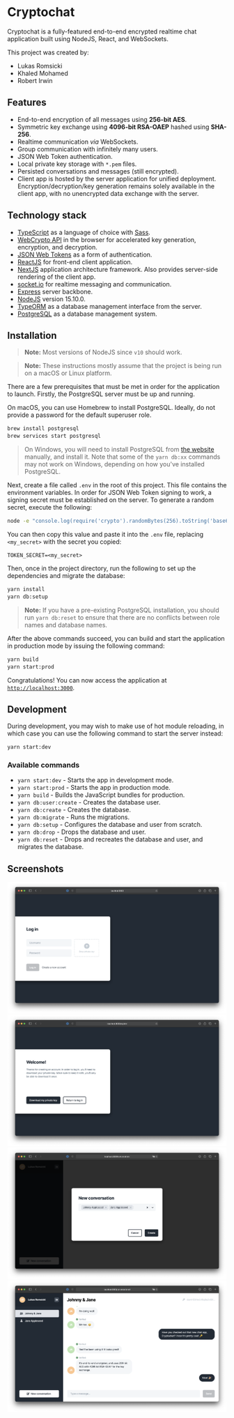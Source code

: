 # Cryptochat

Cryptochat is a fully-featured end-to-end encrypted realtime chat application built using NodeJS, React, and WebSockets.

This project was created by:

- Lukas Romsicki
- Khaled Mohamed
- Robert Irwin

## Features

- End-to-end encryption of all messages using **256-bit AES**.
- Symmetric key exchange using **4096-bit RSA-OAEP** hashed using **SHA-256**.
- Realtime communication _via_ WebSockets.
- Group communication with infinitely many users.
- JSON Web Token authentication.
- Local private key storage with `*.pem` files.
- Persisted conversations and messages (still encrypted).
- Client app is hosted by the server application for unified deployment. Encryption/decryption/key generation remains solely available in the client app, with no unencrypted data exchange with the server.

## Technology stack

- [TypeScript](https://www.typescriptlang.org) as a language of choice with [Sass](https://sass-lang.com).
- [WebCrypto API](https://developer.mozilla.org/en-US/docs/Web/API/Web_Crypto_API) in the browser for accelerated key generation, encryption, and decryption.
- [JSON Web Tokens](https://jwt.io) as a form of authentication.
- [ReactJS](https://reactjs.org) for front-end client application.
- [NextJS](https://nextjs.org) application architecture framework. Also provides server-side rendering of the client app.
- [socket.io](https://socket.io) for realtime messaging and communication.
- [Express](http://expressjs.com) server backbone.
- [NodeJS](https://nodejs.org/en/) version 15.10.0.
- [TypeORM](https://typeorm.io/) as a database management interface from the server.
- [PostgreSQL](https://www.postgresql.org) as a database management system.

## Installation

> **Note:** Most versions of NodeJS since `v10` should work.

> **Note:** These instructions mostly assume that the project is being run on a macOS or Linux platform.

There are a few prerequisites that must be met in order for the application to launch. Firstly, the PostgreSQL server must be up and running.

On macOS, you can use Homebrew to install PostgreSQL. Ideally, do not provide a password for the default superuser role.

```bash
brew install postgresql
brew services start postgresql
```

> On Windows, you will need to install PostgreSQL from [the website](https://www.postgresql.org) manually, and install it. Note that some of the `yarn db:xx` commands may not work on Windows, depending on how you've installed PostgreSQL.

Next, create a file called `.env` in the root of this project. This file contains the environment variables. In order for JSON Web Token signing to work, a signing secret must be established on the server. To generate a random secret, execute the following:

```bash
node -e "console.log(require('crypto').randomBytes(256).toString('base64'));"
```

You can then copy this value and paste it into the `.env` file, replacing `<my_secret>` with the secret you copied:

```
TOKEN_SECRET=<my_secret>
```

Then, once in the project directory, run the following to set up the dependencies and migrate the database:

```bash
yarn install
yarn db:setup
```

> **Note:** If you have a pre-existing PostgreSQL installation, you should run `yarn db:reset` to ensure that there are no conflicts between role names and database names.

After the above commands succeed, you can build and start the application in production mode by issuing the following command:

```bash
yarn build
yarn start:prod
```

Congratulations! You can now access the application at [`http://localhost:3000`](http://localhost:3000).

## Development

During development, you may wish to make use of hot module reloading, in which case you can use the following command to start the server instead:

```bash
yarn start:dev
```

### Available commands

- `yarn start:dev` - Starts the app in development mode.
- `yarn start:prod` - Starts the app in production mode.
- `yarn build` - Builds the JavaScript bundles for production.
- `yarn db:user:create` - Creates the database user.
- `yarn db:create` - Creates the database.
- `yarn db:migrate` - Runs the migrations.
- `yarn db:setup` - Configures the database and user from scratch.
- `yarn db:drop` - Drops the database and user.
- `yarn db:reset` - Drops and recreates the database and user, and migrates the database.

## Screenshots

<img src="/media/1_login.png" />
<img src="/media/2_private_key.png" />
<img src="/media/3_new_conversation.png" />
<img src="/media/4_conversation.png" />
